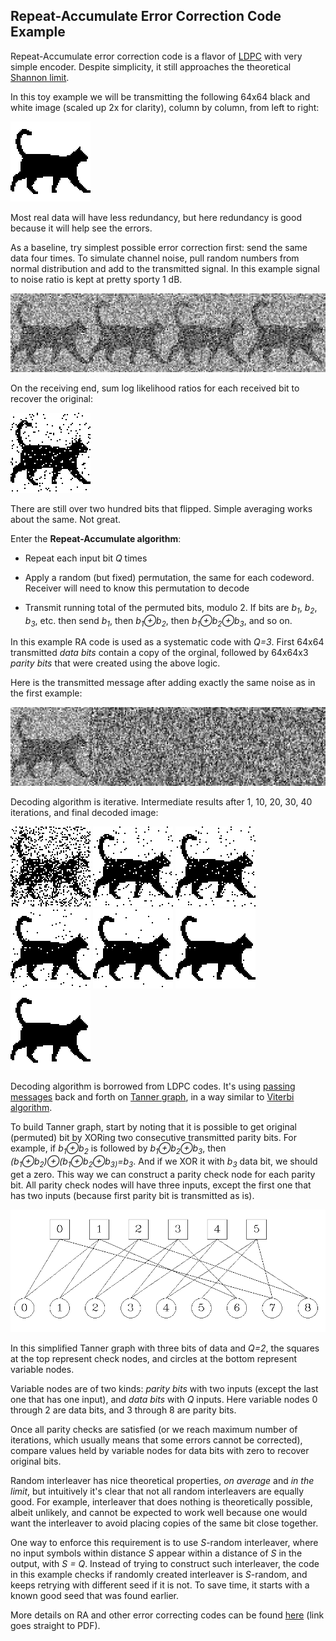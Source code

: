 ## Repeat-Accumulate Error Correction Code Example

Repeat-Accumulate error correction code is a flavor of [LDPC](https://en.wikipedia.org/wiki/Low-density_parity-check_code) with very simple encoder. Despite simplicity, it still approaches the theoretical [Shannon limit](https://en.wikipedia.org/wiki/Noisy-channel_coding_theorem).

In this toy example we will be transmitting the following 64x64 black and white image (scaled up 2x for clarity), column by column, from left to right:

![Original 64x64 bitmap, scaled up 2x for clarity](images/original.png)

Most real data will have less redundancy, but here redundancy is good because it will help see the errors.

As a baseline, try simplest possible error correction first: send the same data four times. To simulate channel noise, pull random numbers from normal distribution and add to the transmitted signal. In this example signal to noise ratio is kept at pretty sporty 1 dB.

![Repeated four times, with noise added](images/received_repeat.png)

On the receiving end, sum log likelihood ratios for each received bit to recover the original:

![Corrected by averaging four transmissions](images/corrected_repeat.png)

There are still over two hundred bits that flipped. Simple averaging works about the same. Not great.

Enter the **Repeat-Accumulate algorithm**:

* Repeat each input bit *Q* times

* Apply a random (but fixed) permutation, the same for each codeword. Receiver will need to know this permutation to decode

* Transmit running total of the permuted bits, modulo 2. If bits are *b<sub>1</sub>*, *b<sub>2</sub>*, *b<sub>3</sub>*, etc. then send *b<sub>1</sub>*, then *b<sub>1</sub>&oplus;b<sub>2</sub>*, then *b<sub>1</sub>&oplus;b<sub>2</sub>&oplus;b<sub>3</sub>*, and so on.

In this example RA code is used as a systematic code with *Q=3*. First 64x64 transmitted *data bits* contain a copy of the orginal, followed by 64x64x3 *parity bits* that were created using the above logic.

Here is the transmitted message after adding exactly the same noise as in the first example:

![Systematic repeat-accumulate code, with noise added](images/received_ra.png)

Decoding algorithm is iterative. Intermediate results after 1, 10, 20, 30, 40 iterations, and final decoded image:

![RA decoder output after 1 iteration](images/corrected_ra_01.png) ![RA decoder output after 10 iterations](images/corrected_ra_10.png) ![RA decoder output after 10 iterations](images/corrected_ra_10.png) ![RA decoder output after 20 iterations](images/corrected_ra_20.png) ![RA decoder output after 30 iterations](images/corrected_ra_30.png) ![RA decoder output after 40 iterations](images/corrected_ra_40.png) ![RA decoder output after 61 iterations](images/corrected_ra.png)

Decoding algorithm is borrowed from LDPC codes. It's using [passing messages](https://en.wikipedia.org/wiki/Belief_propagation) back and forth on [Tanner graph](https://en.wikipedia.org/wiki/Tanner_graph), in a way similar to [Viterbi algorithm](https://en.wikipedia.org/wiki/Viterbi_algorithm).

To build Tanner graph, start by noting that it is possible to get original (permuted) bit by XORing two consecutive transmitted parity bits. For example, if *b<sub>1</sub>&oplus;b<sub>2</sub>* is followed by *b<sub>1</sub>&oplus;b<sub>2</sub>&oplus;b<sub>3</sub>*, then *(b<sub>1</sub>&oplus;b<sub>2</sub>)&oplus;(b<sub>1</sub>&oplus;b<sub>2</sub>&oplus;b<sub>3)</sub>=b<sub>3</sub>*. And if we XOR it with *b<sub>3</sub>* data bit, we should get a zero. This way we can construct a parity check node for each parity bit. All parity check nodes will have three inputs, except the first one that has two inputs (because first parity bit is transmitted as is).

![Tanner graph example](images/tanner_graph.png)

In this simplified Tanner graph with three bits of data and *Q=2*, the squares at the top represent check nodes, and circles at the bottom represent variable nodes.

Variable nodes are of two kinds: *parity bits* with two inputs (except the last one that has one input), and *data bits* with *Q* inputs. Here variable nodes 0 through 2 are data bits, and 3 through 8 are parity bits.

Once all parity checks are satisfied (or we reach maximum number of iterations, which usually means that some errors cannot be corrected), compare values held by variable nodes for data bits with zero to recover original bits.

Random interleaver has nice theoretical properties, *on average* and *in the limit*, but intuitively it's clear that not all random interleavers are equally good. For example, interleaver that does nothing is theoretically possible, albeit unlikely, and cannot be expected to work well because one would want the interleaver to avoid placing copies of the same bit close together.

One way to enforce this requirement is to use *S*-random interleaver, where no input symbols within distance *S* appear within a distance of *S* in the output, with *S = Q*. Instead of trying to construct such interleaver, the code in this example checks if randomly created interleaver is *S*-random, and keeps retrying with different seed if it is not. To save time, it starts with a known good seed that was found earlier.

More details on RA and other error correcting codes can be found [here](http://www.inference.org.uk/itprnn/book.pdf) (link goes straight to PDF).
